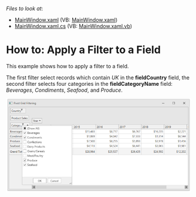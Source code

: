 <!-- default file list -->
*Files to look at*:

* [MainWindow.xaml](./CS/WpfPivotGridFilterValues/MainWindow.xaml) (VB: [MainWindow.xaml](./VB/WpfPivotGridFilterValues/MainWindow.xaml))
* [MainWindow.xaml.cs](./CS/WpfPivotGridFilterValues/MainWindow.xaml.cs) (VB: [MainWindow.xaml.vb](./VB/WpfPivotGridFilterValues/MainWindow.xaml.vb))
<!-- default file list end -->
# How to: Apply a Filter to a Field

This example shows how to apply a filter to a field. 

The first filter select records which contain _UK_ in the **fieldCountry** field, the second filter selects four categories in the **fieldCategoryName** field: _Beverages_, _Condiments_, _Seafood_, and _Produce_.

![screenshot](images/screenshot.png)
